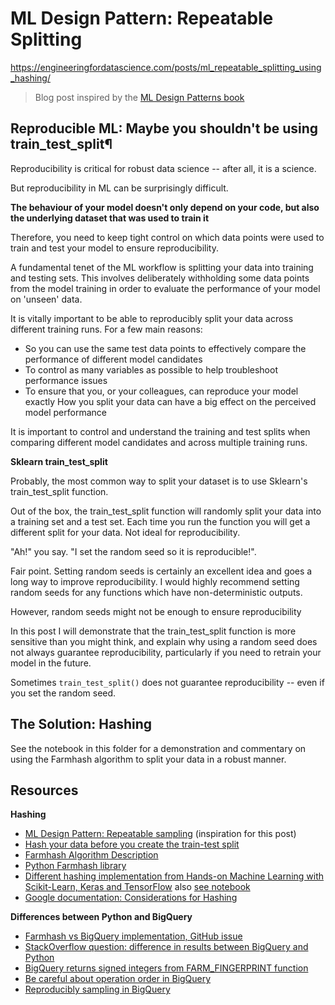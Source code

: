 # ML Design Pattern: Repeatable Splitting

https://engineeringfordatascience.com/posts/ml_repeatable_splitting_using_hashing/

> Blog post inspired by the [ML Design Patterns book](https://www.oreilly.com/library/view/machine-learning-design/9781098115777/)

## Reproducible ML: Maybe you shouldn't be using train_test_split¶

Reproducibility is critical for robust data science -- after all, it is a science.

But reproducibility in ML can be surprisingly difficult.

**The behaviour of your model doesn't only depend on your code, but also the underlying dataset that was used to train it**

Therefore, you need to keep tight control on which data points were used to train and test your model to ensure reproducibility.

A fundamental tenet of the ML workflow is splitting your data into training and testing sets. This involves deliberately withholding some data points from the model training in order to evaluate the performance of your model on 'unseen' data.

It is vitally important to be able to reproducibly split your data across different training runs. For a few main reasons:

- So you can use the same test data points to effectively compare the performance of different model candidates
- To control as many variables as possible to help troubleshoot performance issues
- To ensure that you, or your colleagues, can reproduce your model exactly
How you split your data can have a big effect on the perceived model performance

It is important to control and understand the training and test splits when comparing different model candidates and across multiple training runs.

**Sklearn train_test_split**

Probably, the most common way to split your dataset is to use Sklearn's train_test_split function.

Out of the box, the train_test_split function will randomly split your data into a training set and a test set. Each time you run the function you will get a different split for your data. Not ideal for reproducibility.

"Ah!" you say. "I set the random seed so it is reproducible!".

Fair point. Setting random seeds is certainly an excellent idea and goes a long way to improve reproducibility. I would highly recommend setting random seeds for any functions which have non-deterministic outputs.

However, random seeds might not be enough to ensure reproducibility

In this post I will demonstrate that the train_test_split function is more sensitive than you might think, and explain why using a random seed does not always guarantee reproducibility, particularly if you need to retrain your model in the future.

Sometimes `train_test_split()` does not guarantee reproducibility -- even if you set the random seed.


## The Solution: Hashing

See the notebook in this folder for a demonstration and commentary on using the Farmhash algorithm to split your data in a robust manner.

## Resources

**Hashing**
- [ML Design Pattern: Repeatable sampling](https://towardsdatascience.com/ml-design-pattern-5-repeatable-sampling-c0ccb2889f39) (inspiration for this post)
- [Hash your data before you create the train-test split](https://www.bi-kring.nl/192-data-science/1340-reusing-data-for-ml-hash-your-data-before-you-create-the-train-test-split)
- [Farmhash Algorithm Description](https://github.com/google/farmhash/blob/master/Understanding_Hash_Functions)
- [Python Farmhash library](https://pypi.org/project/pyfarmhash/)
- [Different hashing implementation from Hands-on Machine Learning with Scikit-Learn, Keras and TensorFlow](https://www.danli.org/2021/06/06/hands-on-machine-learning/) also [see notebook](https://github.com/ageron/handson-ml2/blob/master/02_end_to_end_machine_learning_project.ipynb)
- [Google documentation: Considerations for Hashing](https://developers.google.com/machine-learning/data-prep/construct/sampling-splitting/randomization)

**Differences between Python and BigQuery**
- [Farmhash vs BigQuery implementation, GitHub issue](https://github.com/lovell/farmhash/issues/26)
- [StackOverflow question: difference in results between BigQuery and Python](https://stackoverflow.com/questions/63341637/python-vs-bigquery-farmhash-sometimes-do-not-equal)
- [BigQuery returns signed integers from FARM_FINGERPRINT function](https://stackoverflow.com/questions/51892989/how-does-bigquerys-farm-fingerprint-represent-a-64-bit-unsigned-int)
- [Be careful about operation order in BigQuery](https://mentin.medium.com/be-careful-with-abs-function-8e91c78715d5)
- [Reproducibly sampling in BigQuery](https://towardsdatascience.com/advanced-random-sampling-in-bigquery-sql-7d4483b580bb)
